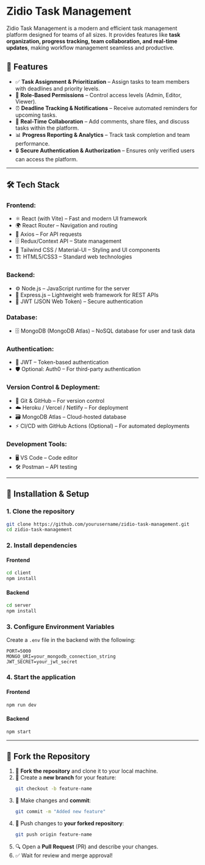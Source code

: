 # Zidio Task Management

Zidio Task Management is a modern and efficient task management platform designed for teams of all sizes. It provides features like **task organization, progress tracking, team collaboration, and real-time updates**, making workflow management seamless and productive.

## 🚀 Features

- ✅ **Task Assignment & Prioritization** – Assign tasks to team members with deadlines and priority levels.
- 🔐 **Role-Based Permissions** – Control access levels (Admin, Editor, Viewer).
- ⏰ **Deadline Tracking & Notifications** – Receive automated reminders for upcoming tasks.
- 💬 **Real-Time Collaboration** – Add comments, share files, and discuss tasks within the platform.
- 📊 **Progress Reporting & Analytics** – Track task completion and team performance.
- 🔒 **Secure Authentication & Authorization** – Ensures only verified users can access the platform.

---

## 🛠️ Tech Stack

### **Frontend:**

- ⚛️ React (with Vite) – Fast and modern UI framework
- 🌍 React Router – Navigation and routing
- 🔗 Axios – For API requests
- 🗄️ Redux/Context API – State management
- 🎨 Tailwind CSS / Material-UI – Styling and UI components
- 🏗️ HTML5/CSS3 – Standard web technologies

### **Backend:**

- ⚙️ Node.js – JavaScript runtime for the server
- 🚀 Express.js – Lightweight web framework for REST APIs
- 🔑 JWT (JSON Web Token) – Secure authentication

### **Database:**

- 🗄️ MongoDB (MongoDB Atlas) – NoSQL database for user and task data

### **Authentication:**

- 🔐 JWT – Token-based authentication
- 🛡️ Optional: Auth0 – For third-party authentication

### **Version Control & Deployment:**

- 🔄 Git & GitHub – For version control
- ☁️ Heroku / Vercel / Netlify – For deployment
- 🗃️ MongoDB Atlas – Cloud-hosted database
- ⚡ CI/CD with GitHub Actions (Optional) – For automated deployments

### **Development Tools:**

- 🖥️ VS Code – Code editor
- 🛠️ Postman – API testing

---

## 📌 Installation & Setup

### **1. Clone the repository**

```sh
git clone https://github.com/yourusername/zidio-task-management.git
cd zidio-task-management
```

### **2. Install dependencies**

#### **Frontend**

```sh
cd client
npm install
```

#### **Backend**

```sh
cd server
npm install
```

### **3. Configure Environment Variables**

Create a `.env` file in the backend with the following:

```
PORT=5000
MONGO_URI=your_mongodb_connection_string
JWT_SECRET=your_jwt_secret
```

### **4. Start the application**

#### **Frontend**

```sh
npm run dev
```

#### **Backend**

```sh
npm start
```

---

## 🤝 Fork the Repository

1. 🔄 **Fork the repository** and clone it to your local machine.
2. 🌱 Create a **new branch** for your feature:
   ```sh
   git checkout -b feature-name
   ```
3. 📝 Make changes and **commit**:
   ```sh
   git commit -m "Added new feature"
   ```
4. 🚀 Push changes to **your forked repository**:
   ```sh
   git push origin feature-name
   ```
5. 🔍 Open a **Pull Request** (PR) and describe your changes.
6. ✅ Wait for review and merge approval!



